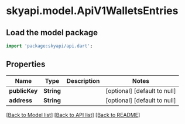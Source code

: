 # skyapi.model.ApiV1WalletsEntries

## Load the model package
```dart
import 'package:skyapi/api.dart';
```

## Properties
Name | Type | Description | Notes
------------ | ------------- | ------------- | -------------
**publicKey** | **String** |  | [optional] [default to null]
**address** | **String** |  | [optional] [default to null]

[[Back to Model list]](../README.md#documentation-for-models) [[Back to API list]](../README.md#documentation-for-api-endpoints) [[Back to README]](../README.md)



